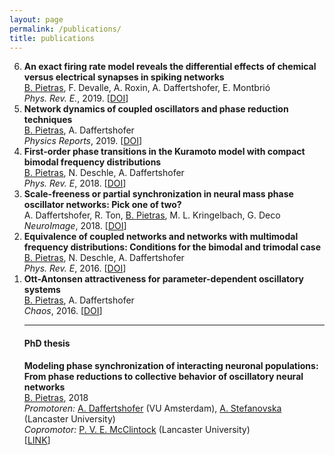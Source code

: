 ```yaml
---
layout: page
permalink: /publications/
title: publications
---
```



<ol reversed>
  
  <li> <strong>An exact firing rate model reveals the differential effects of chemical versus electrical synapses in
spiking networks</strong><br/>
      <ins>B. Pietras</ins>, F. Devalle, A. Roxin, A. Daffertshofer, E. Montbri&oacute;<br/>
      <em>Phys. Rev. E.</em>, 2019. [<a href="https://journals.aps.org/pre/abstract/10.1103/PhysRevE.100.042412" target="_self">DOI</a>]<br/>
  
  <li> <strong>Network dynamics of coupled oscillators and phase reduction techniques</strong><br/>
      <ins>B. Pietras</ins>, A. Daffertshofer<br/>
      <em>Physics Reports</em>, 2019. [<a href="https://www.sciencedirect.com/science/article/pii/S0370157319302327" target="_self">DOI</a>]<br/>
  
  <li> <strong>First-order phase transitions in the Kuramoto model with compact bimodal frequency distributions</strong><br/>
      <ins>B. Pietras</ins>, N. Deschle, A. Daffertshofer<br/>
      <em>Phys. Rev. E</em>, 2018. [<a href="https://journals.aps.org/pre/abstract/10.1103/PhysRevE.98.062219" target="_self">DOI</a>]<br/>
  
  <li> <strong>Scale-freeness or partial synchronization in neural mass phase oscillator networks: Pick one of two?</strong><br/>
      A. Daffertshofer, R. Ton, <ins>B. Pietras</ins>, M. L. Kringelbach, G. Deco<br/>
      <em>NeuroImage</em>, 2018. [<a href="https://www.sciencedirect.com/science/article/pii/S1053811918302805" target="_self">DOI</a>]<br/>
        
  <li><strong>Equivalence of coupled networks and networks with multimodal frequency distributions: Conditions for the bimodal and trimodal case</strong><br/>
      <ins>B. Pietras</ins>, N. Deschle, A. Daffertshofer<br/>
      <em>Phys. Rev. E</em>, 2016. [<a href="https://journals.aps.org/pre/abstract/10.1103/PhysRevE.94.052211" target="_self">DOI</a>]<br/>
  
  <li> <strong>Ott-Antonsen attractiveness for parameter-dependent oscillatory systems</strong><br/>
      <ins>B. Pietras</ins>, A. Daffertshofer<br/>
      <em>Chaos</em>, 2016. [<a href="https://aip.scitation.org/doi/10.1063/1.4963371" target="_self">DOI</a>]

<br/>

<hr />

<h4>PhD thesis</h4>

<strong>Modeling phase synchronization of interacting neuronal populations: From phase reductions to collective behavior of oscillatory neural networks</strong><br/>
<ins>B. Pietras</ins>, 2018<br/>
<em>Promotoren:</em>   <a href="https://www.human-movement-sciences.nl/cd/scientfic-staff/marlow/" target="_self">A. Daffertshofer</a> (VU Amsterdam), <a href="https://www.lancaster.ac.uk/physics/about-us/people/aneta-stefanovska" target="_self">A. Stefanovska</a> (Lancaster University)<br/>
<em>Copromotor:</em>   <a href="https://www.lancaster.ac.uk/physics/about-us/people/peter-mcclintock" target="_self">P. V. E. McClintock</a> (Lancaster University)<br/>
[<a href="https://research.vu.nl/en/publications/modeling-phase-synchronization-of-interacting-neuronal-population" target="_self">LINK</a>]
     
     
